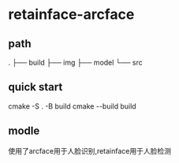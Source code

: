 # retainface-arcface
## path
.
├── build
├── img
├── model
└── src
## quick start
cmake -S . -B build
cmake --build build
## modle
使用了arcface用于人脸识别,retainface用于人脸检测